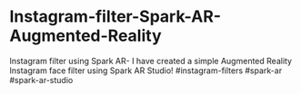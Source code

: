 # Instagram-filter-Spark-AR-Augmented-Reality
Instagram filter using Spark AR-
I have created a simple Augmented Reality Instagram face filter using Spark AR Studio!
#instagram-filters
#spark-ar
#spark-ar-studio
